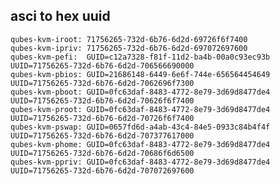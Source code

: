
## asci to hex uuid

    qubes-kvm-iroot: 71756265-732d-6b76-6d2d-69726f6f7400
    qubes-kvm-ipriv: 71756265-732d-6b76-6d2d-697072697600
    qubes-kvm-pefi:  GUID=c12a7328-f81f-11d2-ba4b-00a0c93ec93b UUID=71756265-732d-6b76-6d2d-706566690000
    qubes-kvm-pbios: GUID=21686148-6449-6e6f-744e-656564454649 UUID=71756265-732d-6b76-6d2d-7062696f7300
    qubes-kvm-pboot: GUID=0fc63daf-8483-4772-8e79-3d69d8477de4 UUID=71756265-732d-6b76-6d2d-70626f6f7400
    qubes-kvm-proot: GUID=0fc63daf-8483-4772-8e79-3d69d8477de4 UUID=71756265-732d-6b76-6d2d-70726f6f7400
    qubes-kvm-pswap: GUID=0657fd6d-a4ab-43c4-84e5-0933c84b4f4f UUID=71756265-732d-6b76-6d2d-707377617000
    qubes-kvm-phome: GUID=0fc63daf-8483-4772-8e79-3d69d8477de4 UUID=71756265-732d-6b76-6d2d-70686f6d6500
    qubes-kvm-ppriv: GUID=0fc63daf-8483-4772-8e79-3d69d8477de4 UUID=71756265-732d-6b76-6d2d-707072697600

